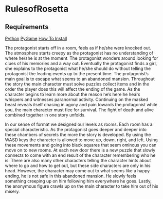 # RulesofRosetta

<h2>Requirements</h2>
<a href="https://www.python.org/downloads/">Python</a>
<a href="https://www.lfd.uci.edu/~gohlke/pythonlibs/#pygame">PyGame</a>
<a href="https://www.youtube.com/watch?v=_GikMdhAhv0">How To Install</a>

<img scr= "">
<p>
  The protagonist starts off in a room, feels as if he/she were knocked out. The atmosphere starts creepy as the protagonist has no understanding of where he/she is at the moment. The protagonist wonders around looking for clues of his memories and a way out. Eventually the protagonist finds a girl, she explains to the protagonist what he/she should do without telling the protagonist the leading events up to the present time. The protagonist’s main goal is to escape what seems to an abandoned mansion. Throughout the story the main character must solve puzzles collect items and in the order the player does this will affect the ending of the game. As the character begins to learn more about the reason he’s here he hears whispers and  witnesses paranormal activity. Continuing on the masked beast reveals itself chasing in agony and pain towards the protagonist while you, the main character must flee for survival. The fight of death and alive combined together in one story unfolds.
</p>
<p>
  	In our sense of format we designed our levels as rooms. Each room has a special characteristic. As the protagonist goes deeper and deeper into these chambers of secrets the more the story is developed. By using the WASD keys the character is allowed to move up, down, right, and left. Using these movements and going into black squares that seem ominous you can move on to new rooms. At each new door there is a new puzzle that slowly connects to come with an end result of the character remembering who he is. There are also many other characters telling the character hints about where to go and how to get out, but these side characters are only in his head. However, the character may come out to what seems like a happy ending, he is not safe in this abandoned mansion. He slowly feels something creeping up on him following him everywhere he goes. Lastly, the anonymous figure crawls up on the main character to take him out of his misery. 
</p>
